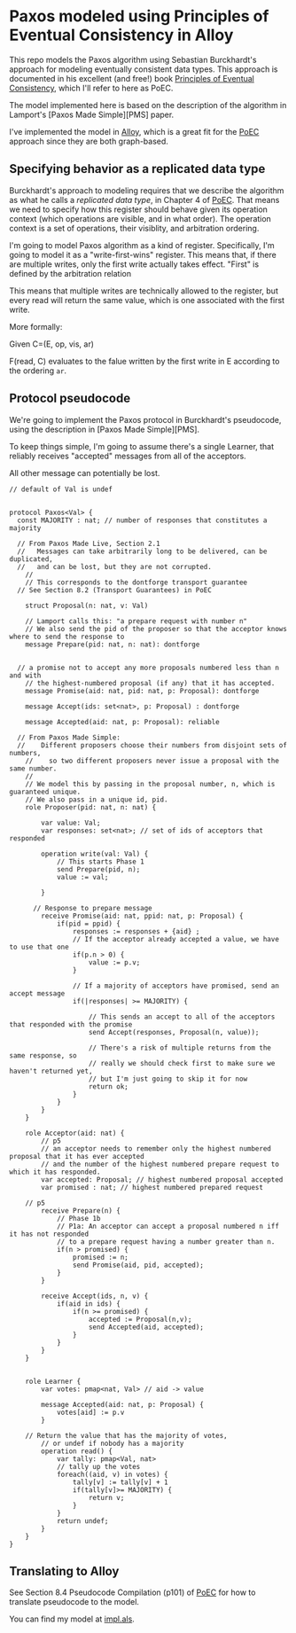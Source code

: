 # Paxos modeled using Principles of Eventual Consistency in Alloy

This repo models the Paxos algorithm using Sebastian Burckhardt's approach for modeling eventually consistent data types.
This approach is documented in his excellent (and free!) book [Principles of Eventual Consistency][PoEC], which I'll refer to here as PoEC.

The model implemented here is based on the description of the algorithm in Lamport's [Paxos Made Simple][PMS] paper.

I've implemented the model in [Alloy], which is a great fit for the [PoEC] approach since they are both graph-based.


## Specifying behavior as a replicated data type

Burckhardt's approach to modeling requires that we describe the algorithm as what he calls a *replicated data type*, in Chapter 4 of [PoEC].
That means we need to specify how this register should behave given its operation context (which operations are visible, and in what order).
The operation context is a set of operations, their visiblity, and arbitration ordering.

I'm going to model Paxos algorithm as a kind of register.
Specifically, I'm going to model it as a "write-first-wins" register.
This means that, if there are multiple writes, only the first write actually takes effect.
"First" is defined by the arbitration relation

This means that multiple writes are technically allowed to the register, but every read will return the same value, which is one associated with the first write.

More formally:

Given C=(E, op, vis, ar)

F(read, C) evaluates to the falue written by the first write in E according to the ordering `ar`.

## Protocol pseudocode

We're going to implement the Paxos protocol in Burckhardt's pseudocode, using the description in [Paxos Made Simple][PMS].

To keep things simple, I'm going to assume there's a single Learner, that reliably receives "accepted" messages from all of the acceptors.

All other message can potentially be lost.

```
// default of Val is undef


protocol Paxos<Val> {
  const MAJORITY : nat; // number of responses that constitutes a majority

  // From Paxos Made Live, Section 2.1
  //   Messages can take arbitrarily long to be delivered, can be duplicated,
  //   and can be lost, but they are not corrupted.
	//
	// This corresponds to the dontforge transport guarantee
  // See Section 8.2 (Transport Guarantees) in PoEC

	struct Proposal(n: nat, v: Val)

	// Lamport calls this: "a prepare request with number n"
	// We also send the pid of the proposer so that the acceptor knows where to send the response to
	message Prepare(pid: nat, n: nat): dontforge


  // a promise not to accept any more proposals numbered less than n and with
	// the highest-numbered proposal (if any) that it has accepted.
	message Promise(aid: nat, pid: nat, p: Proposal): dontforge

	message Accept(ids: set<nat>, p: Proposal) : dontforge

	message Accepted(aid: nat, p: Proposal): reliable

  // From Paxos Made Simple:
  //    Different proposers choose their numbers from disjoint sets of numbers,
	//    so two different proposers never issue a proposal with the same number.
	//
	// We model this by passing in the proposal number, n, which is guaranteed unique.
	// We also pass in a unique id, pid.
	role Proposer(pid: nat, n: nat) {

		var value: Val;
		var responses: set<nat>; // set of ids of acceptors that responded

		operation write(val: Val) {
			// This starts Phase 1
			send Prepare(pid, n);
			value := val;

		}

	  // Response to prepare message
		receive Promise(aid: nat, ppid: nat, p: Proposal) {
			if(pid = ppid) {
				responses := responses + {aid} ;
				// If the acceptor already accepted a value, we have to use that one
				if(p.n > 0) {
					value := p.v;
				}

				// If a majority of acceptors have promised, send an accept message
				if(|responses| >= MAJORITY) {

					// This sends an accept to all of the acceptors that responded with the promise
					send Accept(responses, Proposal(n, value));

					// There's a risk of multiple returns from the same response, so
					// really we should check first to make sure we haven't returned yet,
					// but I'm just going to skip it for now
					return ok;
				}
			}
		}
	}

	role Acceptor(aid: nat) {
		// p5
		// an acceptor needs to remember only the highest numbered proposal that it has ever accepted
		// and the number of the highest numbered prepare request to which it has responded.
		var accepted: Proposal; // highest numbered proposal accepted
		var promised : nat; // highest numbered prepared request

    // p5
		receive Prepare(n) {
			// Phase 1b
			// P1a: An acceptor can accept a proposal numbered n iff it has not responded
			// to a prepare request having a number greater than n.
			if(n > promised) {
				promised := n;
				send Promise(aid, pid, accepted);
			}
		}

		receive Accept(ids, n, v) {
			if(aid in ids) {
				if(n >= promised) {
					accepted := Proposal(n,v);
					send Accepted(aid, accepted);
				}
			}
		}
	}


	role Learner {
		var votes: pmap<nat, Val> // aid -> value

		message Accepted(aid: nat, p: Proposal) {
			votes[aid] := p.v
		}

    // Return the value that has the majority of votes,
		// or undef if nobody has a majority
		operation read() {
			var tally: pmap<Val, nat>
			// tally up the votes
			foreach((aid, v) in votes) {
				tally[v] := tally[v] + 1
				if(tally[v]>= MAJORITY) {
					return v;
				}
			}
			return undef;
		}
	}
}
```

## Translating to Alloy

See Section 8.4 Pseudocode Compilation (p101) of [PoEC] for how to translate pseudocode to the model.

You can find my model at [impl.als](impl.als).


[PoEC]: https://www.microsoft.com/en-us/research/publication/principles-of-eventual-consistency/
[PMC]: https://lamport.azurewebsites.net/pubs/paxos-simple.pdf
[Alloy]: https://alloy.readthedocs.io/